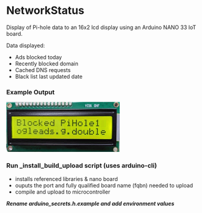 # NetworkStatus
Display of Pi-hole data to an 16x2 lcd display using an Arduino NANO 33 IoT board.

Data displayed:
 - Ads blocked today
 - Recently blocked domain
 - Cached DNS requests
 - Black list last updated date

### Example Output
 ![LCD Example](lcd_example.gif)

### Run _install_build_upload script (uses arduino-cli)
- installs referenced libraries & nano board
- ouputs the port and fully qualified board name (fqbn) needed to upload
- compile and upload to microcontroller

***Rename arduino_secrets.h.example and add environment values***